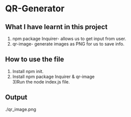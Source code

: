 # QR-Generator

## What I have learnt in this project 
1) npm package Inquirer- allows us to get input from user.<br/>
2) qr-image- generate images as PNG for us to save info.
## How to use the file
1) Install npm init.<br/>
2) Install npm package Inquirer & qr-image<br/>3)Run the node index.js file.
## Output 
./qr_image.png
